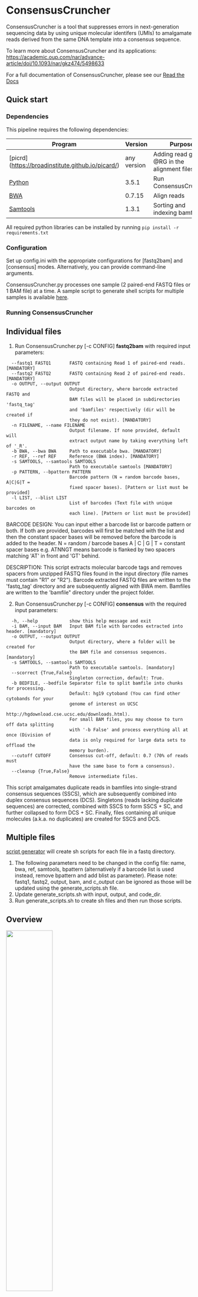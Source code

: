 # ConsensusCruncher #

ConsensusCruncher is a tool that suppresses errors in next-generation sequencing data by using unique molecular identifers (UMIs) to amalgamate reads derived from the same DNA template into a consensus sequence.

To learn more about ConsensusCruncher and its applications: https://academic.oup.com/nar/advance-article/doi/10.1093/nar/gkz474/5498633

For a full documentation of ConsensusCruncher, please see our [Read the Docs](https://consensuscruncher.readthedocs.io/en/latest/?)

## Quick start ##
### Dependencies ###
This pipeline requires the following dependencies:

| Program | Version | Purpose                                    |
| ------- | ------- | ------------------------------------------ |
| [picrd] (https://broadinstitute.github.io/picard/)| any version | Adding read group @RG in the alignment files |  
| [Python](https://www.python.org/) | 3.5.1   | Run ConsensusCruncher                |
| [BWA](http://bio-bwa.sourceforge.net/) | 0.7.15   | Align reads                |
| [Samtools](http://samtools.sourceforge.net/)| 1.3.1   | Sorting and indexing bamfiles              |

All required python libraries can be installed by running ```pip install -r requirements.txt```

### Configuration ###
Set up config.ini with the appropriate configurations for [fastq2bam] and [consensus] modes. Alternatively, you can provide command-line arguments. 

ConsensusCruncher.py processes one sample (2 paired-end FASTQ files or 1 BAM file) at a time. A sample script to generate shell scripts for multiple samples is available [here](https://github.com/pughlab/ConsensusCruncher/blob/master/generate_scripts.sh). 

### Running ConsensusCruncher ###
## Individual files ##
1. Run ConsensusCruncher.py [-c CONFIG] **fastq2bam** with required input parameters:
```
  --fastq1 FASTQ1       FASTQ containing Read 1 of paired-end reads. [MANDATORY]
  --fastq2 FASTQ2       FASTQ containing Read 2 of paired-end reads. [MANDATORY]
  -o OUTPUT, --output OUTPUT
                        Output directory, where barcode extracted FASTQ and
                        BAM files will be placed in subdirectories 'fastq_tag'
                        and 'bamfiles' respectively (dir will be created if
                        they do not exist). [MANDATORY]
  -n FILENAME, --name FILENAME
                        Output filename. If none provided, default will
                        extract output name by taking everything left of '_R'.
  -b BWA, --bwa BWA     Path to executable bwa. [MANDATORY]
  -r REF, --ref REF     Reference (BWA index). [MANDATORY]
  -s SAMTOOLS, --samtools SAMTOOLS
                        Path to executable samtools [MANDATORY]
  -p PATTERN, --bpattern PATTERN
                        Barcode pattern (N = random barcode bases, A|C|G|T =
                        fixed spacer bases). [Pattern or list must be provided]
  -l LIST, --blist LIST
                        List of barcodes (Text file with unique barcodes on
                        each line). [Pattern or list must be provided]
```
BARCODE DESIGN:
You can input either a barcode list or barcode pattern or both. If both are provided, barcodes will first be matched
with the list and then the constant spacer bases will be removed before the barcode is added to the header.
N = random / barcode bases
A | C | G | T = constant spacer bases
e.g. ATNNGT means barcode is flanked by two spacers matching 'AT' in front and 'GT' behind.

DESCRIPTION:
This script extracts molecular barcode tags and removes spacers from unzipped FASTQ
files found in the input directory (file names must contain "R1" or "R2"). Barcode
extracted FASTQ files are written to the 'fastq_tag' directory and are subsequently
aligned with BWA mem. Bamfiles are written to the 'bamfile" directory under the
project folder.

2. Run ConsensusCruncher.py [-c CONFIG] **consensus** with the required input parameters:
```
  -h, --help            show this help message and exit
  -i BAM, --input BAM   Input BAM file with barcodes extracted into header. [mandatory]
  -o OUTPUT, --output OUTPUT
                        Output directory, where a folder will be created for
                        the BAM file and consensus sequences. [mandatory]
  -s SAMTOOLS, --samtools SAMTOOLS
                        Path to executable samtools. [mandatory]
  --scorrect {True,False}
                        Singleton correction, default: True.
  -b BEDFILE, --bedfile Separator file to split bamfile into chunks for processing.
                        Default: hg19 cytoband (You can find other cytobands for your 
                        genome of interest on UCSC
                        http://hgdownload.cse.ucsc.edu/downloads.html).
                        For small BAM files, you may choose to turn off data splitting 
                        with '-b False' and process everything all at once (Division of 
                        data is only required for large data sets to offload the
                        memory burden).
  --cutoff CUTOFF       Consensus cut-off, default: 0.7 (70% of reads must
                        have the same base to form a consensus).
  --cleanup {True,False}
                        Remove intermediate files.
```
This script amalgamates duplicate reads in bamfiles into single-strand consensus
sequences (SSCS), which are subsequently combined into duplex consensus sequences
(DCS). Singletons (reads lacking duplicate sequences) are corrected, combined
with SSCS to form SSCS + SC, and further collapsed to form DCS + SC. Finally,
files containing all unique molecules (a.k.a. no duplicates) are created for SSCS
and DCS.

## Multiple files ##
[script generator](https://github.com/pughlab/ConsensusCruncher/blob/master/generate_scripts.sh) will create sh scripts for each file in a fastq directory. 
1) The following parameters need to be changed in the config file: name, bwa, ref, samtools, bpattern (alternatively if a barcode list is used instead, remove bpattern and add blist as parameter). Please note: fastq1, fastq2, output, bam, and c_output can be ignored as those will be updated using the generate_scripts.sh file.
2) Update generate_scripts.sh with input, output, and code_dir.
3) Run generate_scripts.sh to create sh files and then run those scripts.

## Overview ##
<img src="https://user-images.githubusercontent.com/13406244/39268149-03b4c12a-489d-11e8-8011-f85ec8a82f39.png" width="50%" height="50%">

## Example ##
In order to create consensus sequences, we first need to process fastq files into bam files. Sample fastq files can be found under the [test folder](https://github.com/pughlab/ConsensusCruncher/tree/master/test/fastq). Please note these fastqs are only for testing purposes. For the full fastqs used in our paper, please download the data from the NCBI Sequence Read Archive (SRA; https://www.ncbi.nlm.nih.gov/sra/) under access numbers SRP140497 and SRP141184.

### Fastqs to Bams ###
Given **fastq** as input files, *fastq2bam* mode removes the spacer region and extracts the barcode tag from each sequencing read into the header with *extract_barcode.py*.

```
REPO="[insert path to ConsensusCruncher repo]"
BWAPATH="[insert path to BWA]"
BWAINDEX="[insert path to BWA INDEX]"
BWAPATH="[insert path to SAMTOOLS]"

python ConsensusCruncher.py fastq2bam --fastq1 $REPO/test/fastq/LargeMid_56_L005_R1.fastq --FASTQ2 $REPO/test/fastq/LargeMid_56_L005_R2.fastq -o $REPO/test -b $BWAPATH -r $BWAIndex -s $SAMTOOLS -bpattern NNT 
```

In the sample dataset, we utilized 2-bp (NN) barcodes and 1-bp (T) spacers. While the barcodes for each read can be one of 16 possible combinations (4^2), the spacer is an invariant "T" base used to ligate barcodes onto each end of a DNA fragment. Thus, a spacer filter is imposed to remove faulty reads. Barcodes from read 1 and read 2 are extracted and combined together before being added to the header. 

```
READ FROM SEQUENCER
Read1:
@HWI-D00331:196:C900FANXX:5:1101:1332:2193 1:N:0:ACGTCACA   [<-- HEADER]
ATTAAGCCCCAGGCAGTTGCTAATGATGGGAGCTTAGTGCACAAGGGCTGGGCCTCCCTCTTGGAGCTGAACATTGTTTCTTGGGGACGGCTGTGCCCACCTCAGCGGGGAGGCAAGGATTAAATC  [<-- SEQUENCE]
+
BCCCCGGGGGGGGGGGGGGGGGGGGGGGGGFGGGGGGGGEGGGGGBGGGGGGGGGGGGGGGGGGGGGGGEGG1:FGFGGGGGGGGG/CB>DG@GGGGGGG<DGGGGAAGGEGGB>DGGGEGGG/@G  [<-- QUALITY SCORE]

Read2:
@HWI-D00331:196:C900FANXX:5:1101:1332:2193 2:N:0:ACGTCACA
GGTGGGCTCCAGCCCTGATTTCCTCCCCCAGCCCTGCAGGGCTCAGGTCCAGAGGACACAAGTTTAACTTGCGGGTGGTCACTTGCCTCGTGCGGTGACGCCATGGTGCCCTCTCTGTGCAGCGCA
+
BBBBCGGGGEGGGGFGGGGGGGGGGGGGGGGGGGGGGB:FCGGGGGGGGGGEGGGGGGGG=FCGG:@GGGEGBGGGAGFGDE@FGGGGGFGFGEGDGGGFCGGDEBGGGGGGGEG=EGGGEEGGG#

------

AFTER BARCODE EXTRACTION AND SPACER ("T") REMOVAL
Read1:
@HWI-D00331:196:C900FANXX:5:1101:1332:2193|ATGG/1
AAGCCCCAGGCAGTTGCTAATGATGGGAGCTTAGTGCACAAGGGCTGGGCCTCCCTCTTGGAGCTGAACATTGTTTCTTGGGGACGGCTGTGCCCACCTCAGCGGGGAGGCAAGGATTAAATC
+
CCGGGGGGGGGGGGGGGGGGGGGGGGGFGGGGGGGGEGGGGGBGGGGGGGGGGGGGGGGGGGGGGGEGG1:FGFGGGGGGGGG/CB>DG@GGGGGGG<DGGGGAAGGEGGB>DGGGEGGG/@G

Read2:
@HWI-D00331:196:C900FANXX:5:1101:1332:2193|ATGG/2
GGGCTCCAGCCCTGATTTCCTCCCCCAGCCCTGCAGGGCTCAGGTCCAGAGGACACAAGTTTAACTTGCGGGTGGTCACTTGCCTCGTGCGGTGACGCCATGGTGCCCTCTCTGTGCAGCGCA
+
BCGGGGEGGGGFGGGGGGGGGGGGGGGGGGGGGGB:FCGGGGGGGGGGEGGGGGGGG=FCGG:@GGGEGBGGGAGFGDE@FGGGGGFGFGEGDGGGFCGGDEBGGGGGGGEG=EGGGEEGGG#

```

FASTQ files with extracted barcodes are placed in the **fastq_tag** directory and are subsequently aligned with BWA to generate BAMs in the **bamfiles** folder.

```
. 
├── bamfiles 
├── fastq
├── fastq_tag
└── qsub
```

### ConsensusCruncher ###
*consensus* mode creates a **consensus** directory and folders for each bam file.

BAM files undergo consensus construction through the workflow illustrated above. Output BAMs are grouped according to type of error suppression (SSCS vs DCS) and whether Singleton Correction (SC) was implemented. 
```
. 
├── bamfiles 
├── consensus 
│   ├── LargeMid_56_L005 
│   │   ├── dcs 
│   │   ├── dcs_SC 
│   │   ├── sscs 
│   │   └── sscs_SC 
... 
│   ├── LargeMid_62_L006
│   │   ├── dcs
│   │   ├── dcs_SC
│   │   ├── sscs
│   │   └── sscs_SC
│   └── qsub
├── fastq
├── fastq_tag
└── qsub
```
Within a sample directory (e.g. LargeMid_56_L005), you will find the following files:

Please note the example below is for illustrative purposes only, as sample names and index files were removed for simplification. Order of directories and files were also altered to improve comprehension.
```
.                                           Filetype
├── sscs
│   ├── badReads.bam                        Reads that are unmapped or have multiple alignments
│   ├── sscs.sorted.bam                     Single-Strand Consensus Sequences (SSCS)
│   ├── singleton.sorted.bam                Single reads (Singleton) that cannot form SSCSs
├── sscs_SC
|   ├── singleton.rescue.sorted.bam         Singleton correction (SC) with complementary singletons
|   ├── sscs.rescue.sorted.bam              SC with complementary SSCSs
|   ├── sscs.sc.sorted.bam                  SSCS combined with corrected singletons (from both rescue strategies)   [*]
|   ├── rescue.remaining.sorted.bam         Singletons that could not be corrected
|   ├── all.unique.sscs.sorted.bam          SSCS + SC + remaining (uncorrected) singletons
├── dcs
│   ├── dcs.sorted.bam                      Duplex Consensus Sequence (DCS)
│   ├── sscs.singleton.sorted.bam           SSCSs that could not form DCSs as complementary strand was missing  
├── dcs_SC
│   ├── dcs.sc.sorted.bam                   DCS generated from SSCS + SC    [*]
│   ├── sscs.sc.singleton.sorted.bam        SSCS + SC that could not form DCSs 
│   ├── all.unique.dcs.sorted.bam           DCS (from SSCS + SC) + SSCS_SC_Singletons + remaining singletons
├── read_families.txt                       Family size and frequency
├── stats.txt                               Consensus sequence formation metrics
├── tag_fam_size.png                        Distribution of reads across family size
└── time_tracker.txt                        Time log

```
Through each stage of consensus formation, duplicate reads are collapsed together and single reads are written as separate files. This allows rentention of all unique molecules, while providing users with easy data management for cross-comparisons between error suppression strategies. 

To simplify analyses, it would be good to focus on SSCS+SC ("sscs.sc.sorted.bam") and DCS+SC ("dcs.sc.sorted.bam") as highlighted above with [*].

## How it works ##
Unique molecular identifiers (UMIs) composed of molecular barcodes and sequence features are used aggregate reads derived from the same strand of a template molecule. Amalgamation of such reads into single strand consensus sequences (SSCS) removes discordant bases, which effectively eliminates polymerase and sequencer errors. Complementary SSCSs can be subsequently combined to form a duplex consensus sequence (DCS), which eliminates asymmetric strand artefacts such as those that develop from oxidative damage. 

Conventional UMI-based strategies rely on redundant sequencing from both template strands to form consensus sequences and cannot error suppress single reads (singleton). We enable singleton correction using complementary duplex reads in the absence of redundant sequencing. 

**ConsensusCruncher schematic:**
* An uncollapsed bamfile is first processed through SSCS_maker.py to create an error-suppressed single-strand 
consensus sequence (SSCS) bamfile and an uncorrected singleton bamfile. 
* The singletons can be corrected through singleton_correction.py, which error suppress singletons with its complementary SSCS or singleton read. 
* SSCS reads can be directly made into duplex consensus sequences (DCS) or merged with corrected singletons to create
an expanded pool of DCS reads (Figure illustrates singleton correction merged work flow).

### Issues and feature requests ###
Please use this repository templates available at [.github/ISSUE_TEMPLATE](https://github.com/pughlab/ConsensusCruncher/tree/master/.github/ISSUE_TEMPLATE)

### Who do I talk to? ###
* Jeff Bruce (Jeffrey.Bruce@uhnresearch.ca), Trevor Pugh (Trevor.Pugh@uhn.ca), Scott Bratman (Scott.Bratman@rmp.uhn.ca)
